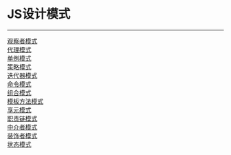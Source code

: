 # JS设计模式
---------------------------
[观察者模式](https://github.com/WhatProblem/DesignPattern/tree/master/observer)<br/>
[代理模式](https://github.com/WhatProblem/DesignPattern/tree/master/proxy-mode)<br/>
[单例模式](https://github.com/WhatProblem/DesignPattern/tree/master/single-mode)<br/>
[策略模式](https://github.com/WhatProblem/DesignPattern/tree/master/strategy)<br/>
[迭代器模式](https://github.com/WhatProblem/DesignPattern/tree/master/iterator)<br/>
[命令模式](https://github.com/WhatProblem/DesignPattern/tree/master/command)<br/>
[组合模式](https://github.com/WhatProblem/DesignPattern/tree/master/combine)<br/>
[模板方法模式](https://github.com/WhatProblem/DesignPattern/tree/master/template)<br/>
[享元模式](https://github.com/WhatProblem/DesignPattern/tree/master/share)<br/>
[职责链模式](https://github.com/WhatProblem/DesignPattern/tree/master/duty)<br/>
[中介者模式](https://github.com/WhatProblem/DesignPattern/tree/master/mediator)<br/>
[装饰者模式](https://github.com/WhatProblem/DesignPattern/tree/master/decorate)<br/>
[状态模式](https://github.com/WhatProblem/DesignPattern/tree/master/state)<br/>